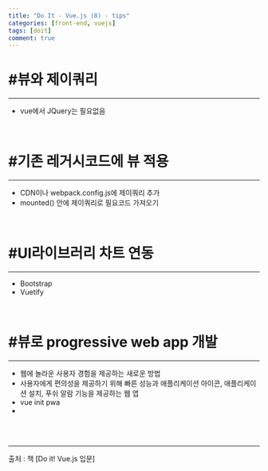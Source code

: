 ```yaml
---
title: "Do It - Vue.js (8) - tips"
categories: [front-end, vuejs]
tags: [doit]
comment: true
---
```


<h1>#뷰와 제이쿼리</h1>
<hr>
<ul>
	<li>vue에서 JQuery는 필요없음</li>
</ul>
<br>
<h1>#기존 레거시코드에 뷰 적용</h1>
<hr>
<ul>
	<li>CDN이나 webpack.config.js에 제이쿼리 추가</li>
	<li>mounted() 안에 제이쿼리로 필요코드 가져오기</li>
</ul>
<br>
<h1>#UI라이브러리 차트 연동</h1>
<hr>
<ul>
	<li>Bootstrap</li>
	<li>Vuetify</li>
</ul>
<br>
<h1>#뷰로 progressive web app 개발</h1>
<hr>
<ul>
	<li>웹에 놀라운 사용자 경험을 제공하는 새로운 방법</li>
	<li>사용자에게 편의성을 제공하기 위해 빠른 성능과 애플리케이션 아이콘, 애플리케이션 설치, 푸쉬 알람 기능을 제공하는 웹 앱</li>
	<li>vue init pwa</li>
	<li></li>
</ul>
<br>
<br>
<hr>
출처 : 책 [Do it! Vue.js 입문]
